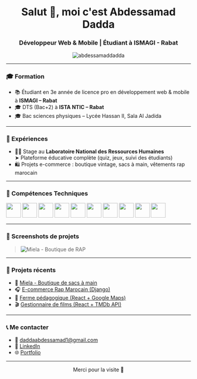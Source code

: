 <h1 align="center">Salut 👋, moi c'est Abdessamad Dadda</h1>
<h3 align="center">Développeur Web & Mobile | Étudiant à ISMAGI - Rabat</h3>

<p align="center">
  <img src="https://komarev.com/ghpvc/?username=abdessamaddadda&label=Profile%20views&color=0e75b6&style=flat" alt="abdessamaddadda" />
</p>

---

### 🎓 Formation
- 📚 Étudiant en 3e année de licence pro en développement web & mobile à **ISMAGI – Rabat**
- 🎓 DTS (Bac+2) à **ISTA NTIC – Rabat**
- 🎓 Bac sciences physiques – Lycée Hassan II, Sala Al Jadida

---

### 💼 Expériences
- 👨‍💻 Stage au **Laboratoire National des Ressources Humaines**  
  ➤ Plateforme éducative complète (quiz, jeux, suivi des étudiants)
- 🛍️ Projets e-commerce : boutique vintage, sacs à main, vêtements rap marocain

---

### 🚀 Compétences Techniques

<p align="left">
  <img src="https://cdn.jsdelivr.net/gh/devicons/devicon/icons/html5/html5-original.svg" width="40" />
  <img src="https://cdn.jsdelivr.net/gh/devicons/devicon/icons/css3/css3-original.svg" width="40" />
  <img src="https://cdn.jsdelivr.net/gh/devicons/devicon/icons/javascript/javascript-original.svg" width="40" />
  <img src="https://cdn.jsdelivr.net/gh/devicons/devicon/icons/react/react-original.svg" width="40" />
  <img src="https://cdn.jsdelivr.net/gh/devicons/devicon/icons/laravel/laravel-plain.svg" width="40" />
  <img src="https://cdn.jsdelivr.net/gh/devicons/devicon/icons/nodejs/nodejs-original.svg" width="40" />
  <img src="https://cdn.jsdelivr.net/gh/devicons/devicon/icons/mongodb/mongodb-original.svg" width="40" />
  <img src="https://cdn.jsdelivr.net/gh/devicons/devicon/icons/flutter/flutter-original.svg" width="40" />
  <img src="https://cdn.jsdelivr.net/gh/devicons/devicon/icons/firebase/firebase-plain.svg" width="40" />
  <img src="https://cdn.jsdelivr.net/gh/devicons/devicon/icons/python/python-original.svg" width="40" />
</p>

---

### 📸 Screenshots de projets

> ![Miela - Boutique de RAP](./ccssj.png)


---

### 🧩 Projets récents
- 🎨 [Miela - Boutique de sacs à main](#)
- 🎧 [E-commerce Rap Marocain (Django)](#)
- 🧒 [Ferme pédagogique (React + Google Maps)](#)
- 🎬 [Gestionnaire de films (React + TMDb API)](#)

---

### 📞 Me contacter
- 📧 daddaabdessamad1@gmail.com
- 💼 [LinkedIn](https://www.linkedin.com/in/abdessamad-dadda-4513022a9/)
- 🌐 [Portfolio](https://daddaabdessamad.netlify.app/)

---

<p align="center">
  Merci pour la visite 💚
</p>
